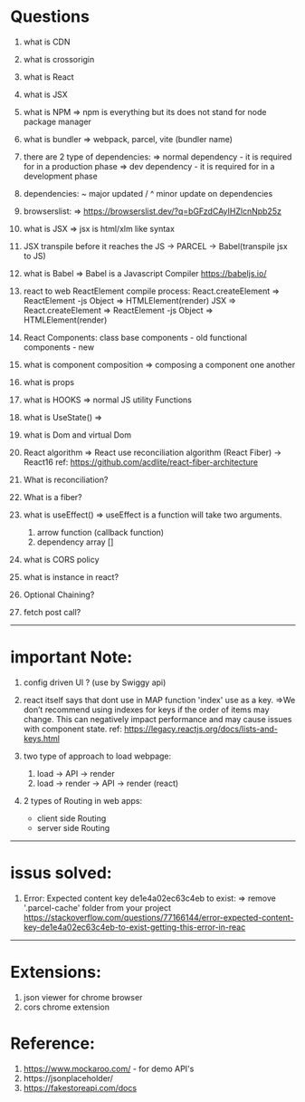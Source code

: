 # Questions

1. what is CDN
2. what is crossorigin
3. what is React
4. what is JSX
5. what is NPM
   => npm is everything but its does not stand for node package manager
6. what is bundler
   => webpack, parcel, vite (bundler name)

7. there are 2 type of dependencies:
   => normal dependency - it is required for in a production phase
   => dev dependency - it is required for in a development phase

8. dependencies: ~ major updated / ^ minor update on dependencies

9. browserslist:
   => https://browserslist.dev/?q=bGFzdCAyIHZlcnNpb25z

10. what is JSX
    => jsx is html/xlm like syntax

11. JSX transpile before it reaches the JS -> PARCEL -> Babel(transpile jsx to JS)

12. what is Babel
    => Babel is a Javascript Compiler
    https://babeljs.io/

13. react to web ReactElement compile process:
    React.createElement => ReactElement -js Object => HTMLElement(render)
    JSX => React.createElement => ReactElement -js Object => HTMLElement(render)

14. React Components:
    class base components - old
    functional components - new

15. what is component composition
    => composing a component one another

16. what is props

17. what is HOOKS
    => normal JS utility Functions

18. what is UseState()
    =>

19. what is Dom and virtual Dom

20. React algorithm
    => React use reconciliation algorithm (React Fiber) -> React16
    ref: https://github.com/acdlite/react-fiber-architecture

21. What is reconciliation?
22. What is a fiber?
23. what is useEffect()
    => useEffect is a function will take two arguments.

    1. arrow function (callback function)
    2. dependency array []

24. what is CORS policy
25. what is instance in react?
26. Optional Chaining?
27. fetch post call?

---

# important Note:

1. config driven UI ? (use by Swiggy api)

2. react itself says that dont use in MAP function 'index' use as a key.
   =>We don’t recommend using indexes for keys if the order of items may change. This can negatively impact performance and may cause issues with component state.
   ref: https://legacy.reactjs.org/docs/lists-and-keys.html

3. two type of approach to load webpage:

   1. load -> API -> render
   2. load -> render -> API -> render (react)

4. 2 types of Routing in web apps:
   - client side Routing
   - server side Routing

---

# issus solved:

1. Error: Expected content key de1e4a02ec63c4eb to exist:
   => remove '.parcel-cache' folder from your project
   https://stackoverflow.com/questions/77166144/error-expected-content-key-de1e4a02ec63c4eb-to-exist-getting-this-error-in-reac

---

# Extensions:

1. json viewer for chrome browser
2. cors chrome extension

# Reference:

1. https://www.mockaroo.com/ - for demo API's
2. https://jsonplaceholder/
3. https://fakestoreapi.com/docs
